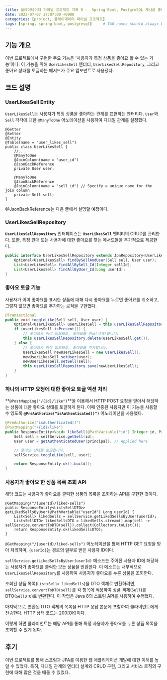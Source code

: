 ```yaml
---
title: 플레이데이터 파이널 프로젝트 기록 9 -  Spring Boot, PostgreSQL 게시글 좋아요 기능 추가하기
date: 2023-07-07 17:07:00 +0900
categories: [project, 플레이데이터 파이널 프로젝트]
tags: [spring, spring boot, postgresql]     # TAG names should always be lowercase
---
```

## 기능 개요

이번 프로젝트에서 구현한 주요 기능은 '사용자가 특정 상품을 좋아요 할 수 있는 기능'이다. 이 기능을 위해 `UserLikesSell` 엔터티, `UserLikesSellRepository`, 그리고 좋아요 상태를 토글하는 메서드가 주요 컴포넌트로 사용됐다.

## 코드 설명

### UserLikesSell Entity

`UserLikesSell`는 사용자가 특정 상품을 좋아하는 관계를 표현하는 엔터티다. `User`와 `Sell` 각각에 대한 `@ManyToOne` 어노테이션을 사용하여 다대일 관계를 설정했다.

```
@Getter
@Setter
@Entity
@Table(name = "user_likes_sell")
public class UserLikesSell {
    //...
    @ManyToOne
    @JoinColumn(name = "user_id")
    @JsonBackReference
    private User user;

    @ManyToOne
    @JsonBackReference
    @JoinColumn(name = "sell_id") // Specify a unique name for the join column
    private Sell sell;
}
```

@JsonBackReference는 다음 글에서 설명할 예정이다.

### **UserLikesSellRepository**

**`UserLikesSellRepository`** 인터페이스는 **`UserLikesSell`** 엔티티의 CRUD를 관리한다. 또한, 특정 판매 또는 사용자에 대한 좋아요를 찾는 메서드들을 추가적으로 제공한다.

```java
public interface UserLikesSellRepository extends JpaRepository<UserLikesSell, Long> {
    Optional<UserLikesSell> findBySellAndUser(Sell sell, User user);
    List<UserLikesSell> findAllBySell_Id(Integer sellId);
    List<UserLikesSell> findAllByUser_Id(Long userId);
}
```

### **좋아요 토글 기능**

사용자가 이미 좋아요를 표시한 상품에 대해 다시 좋아요를 누르면 좋아요를 취소하고, 그렇지 않으면 좋아요를 추가하는 로직을 구현했다.

```java
@Transactional
public void toggleLike(Sell sell, User user) {
    Optional<UserLikesSell> userLikesSell = this.userLikesSellRepository.findBySellAndUser(sell, user);
    if (userLikesSell.isPresent()) {
        // 좋아요가 이미 있으므로, 좋아요를 취소(삭제)합니다.
        this.userLikesSellRepository.delete(userLikesSell.get());
    } else {
        // 좋아요가 아직 없으므로, 좋아요를 추가합니다.
        UserLikesSell newUserLikesSell = new UserLikesSell();
        newUserLikesSell.setUser(user);
        newUserLikesSell.setSell(sell);
        this.userLikesSellRepository.save(newUserLikesSell);
    }
}
```

### 하나의 **HTTP 요청에 대한 좋아요 토글 액션 처리**

**`@PostMapping("/{id}/like")`**을 이용해서 HTTP POST 요청을 받아서 해당하는 상품에 대한 좋아요 상태를 토글하게 된다. 이때 인증된 사용자만 이 기능을 사용할 수 있도록 **`@PreAuthorize("isAuthenticated()")`** 어노테이션을 사용했다.

```java
@PreAuthorize("isAuthenticated()")
@PostMapping("/{id}/like")
public ResponseEntity<Void> likeSell(@PathVariable("id") Integer id, Principal principal) {
    Sell sell = sellService.getSell(id);
    User user = getAuthenticatedUser(principal); // Applied here

    // 좋아요 상태를 토글합니다.
    sellService.toggleLike(sell, user);

    return ResponseEntity.ok().build();
}
```

### 사용자가 좋아요 한 상품 목록 조회 API

해당 코드는 사용자가 좋아요를 클릭한 상품의 목록을 조회하는 API를 구현한 것이다.

```
@GetMapping("/{userId}/liked-sells")
public ResponseEntity<List<SellDTO>> getLikedSellsByUser(@PathVariable("userId") Long userId) {
    List<Sell> likedSells = sellService.getLikedSellsByUser(userId);
    List<SellDTO> likedSellsDTO = likedSells.stream().map(sell -> sellService.convertToDTO(sell)).collect(Collectors.toList());
    return ResponseEntity.ok(likedSellsDTO);
}

```

`@GetMapping("/{userId}/liked-sells")` 어노테이션을 통해 HTTP GET 요청을 받아 처리하며, `{userId}`는 경로의 일부로 받은 사용자 ID이다.

`sellService.getLikedSellsByUser(userId)` 메소드는 주어진 사용자 ID에 해당하는 사용자가 좋아요를 클릭한 모든 상품을 반환한다. 이 메소드는 내부적으로 `UserLikesSellRepository`를 사용하여 사용자가 좋아요를 누른 상품을 조회한다.

조회된 상품 목록(`List<Sell> likedSells`)을 DTO 객체로 변환하려면, `sellService.convertToDTO(sell)`를 각 항목에 적용하여 상품 객체(`Sell`)를 DTO(`SellDTO`)로 변환한다. 이 작업은 Java 8의 스트림 API를 사용하여 수행했다.

마지막으로, 변환된 DTO 객체의 목록을 HTTP 응답 본문에 포함하여 클라이언트에게 전송한다. HTTP 상태 코드는 200(OK)이다.

이렇게 하면 클라이언트는 해당 API를 통해 특정 사용자가 좋아요를 누른 상품 목록을 조회할 수 있게 된다.

## **후기**

이번 프로젝트를 통해 스프링과 JPA를 이용한 웹 애플리케이션 개발에 대한 이해를 높일 수 있었다. 특히, 다대일 관계의 엔티티 설계와 CRUD 구현, 그리고 서비스 로직의 구현에 대해 많은 것을 배울 수 있었다.